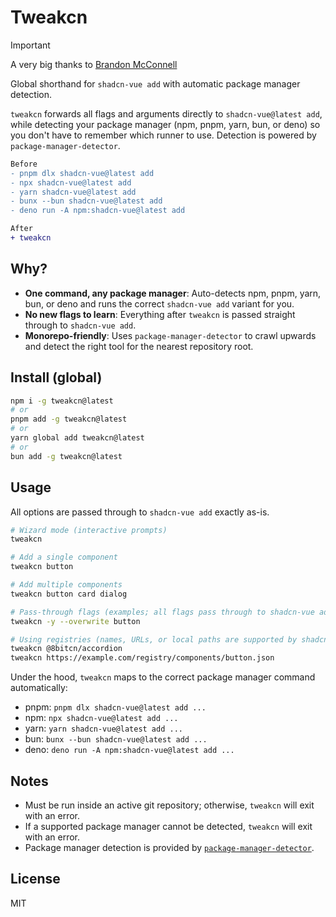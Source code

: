 # Tweakcn

> [!IMPORTANT]
> A very big thanks to [Brandon McConnell](https://github.com/brandonmcconnell)


Global shorthand for `shadcn-vue add` with automatic package manager detection.

`tweakcn` forwards all flags and arguments directly to `shadcn-vue@latest add`, while detecting your package manager (npm, pnpm, yarn, bun, or deno) so you don't have to remember which runner to use. Detection is powered by `package-manager-detector`.

```diff
Before
- pnpm dlx shadcn-vue@latest add
- npx shadcn-vue@latest add
- yarn shadcn-vue@latest add
- bunx --bun shadcn-vue@latest add
- deno run -A npm:shadcn-vue@latest add

After
+ tweakcn
```

## Why?

- **One command, any package manager**: Auto-detects npm, pnpm, yarn, bun, or deno and runs the correct `shadcn-vue add` variant for you.
- **No new flags to learn**: Everything after `tweakcn` is passed straight through to `shadcn-vue add`.
- **Monorepo-friendly**: Uses `package-manager-detector` to crawl upwards and detect the right tool for the nearest repository root.

## Install (global)

```bash
npm i -g tweakcn@latest
# or
pnpm add -g tweakcn@latest
# or
yarn global add tweakcn@latest
# or
bun add -g tweakcn@latest
```

## Usage

All options are passed through to `shadcn-vue add` exactly as-is.

```bash
# Wizard mode (interactive prompts)
tweakcn

# Add a single component
tweakcn button

# Add multiple components
tweakcn button card dialog

# Pass-through flags (examples; all flags pass through to shadcn-vue add)
tweakcn -y --overwrite button

# Using registries (names, URLs, or local paths are supported by shadcn-vue)
tweakcn @8bitcn/accordion
tweakcn https://example.com/registry/components/button.json
```

Under the hood, `tweakcn` maps to the correct package manager command automatically:

- pnpm: `pnpm dlx shadcn-vue@latest add ...`
- npm: `npx shadcn-vue@latest add ...`
- yarn: `yarn shadcn-vue@latest add ...`
- bun: `bunx --bun shadcn-vue@latest add ...`
- deno: `deno run -A npm:shadcn-vue@latest add ...`

## Notes

- Must be run inside an active git repository; otherwise, `tweakcn` will exit with an error.
- If a supported package manager cannot be detected, `tweakcn` will exit with an error.
- Package manager detection is provided by [`package-manager-detector`](https://github.com/antfu-collective/package-manager-detector).

## License

MIT
